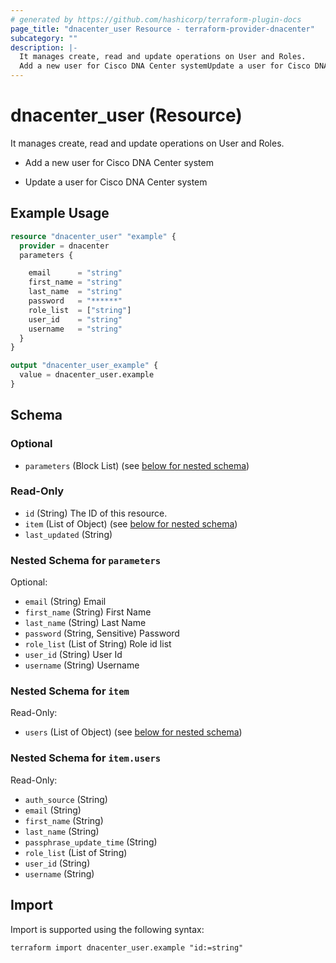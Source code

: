 ```yaml
---
# generated by https://github.com/hashicorp/terraform-plugin-docs
page_title: "dnacenter_user Resource - terraform-provider-dnacenter"
subcategory: ""
description: |-
  It manages create, read and update operations on User and Roles.
  Add a new user for Cisco DNA Center systemUpdate a user for Cisco DNA Center system
---
```


# dnacenter_user (Resource)

It manages create, read and update operations on User and Roles.

- Add a new user for Cisco DNA Center system

- Update a user for Cisco DNA Center system

## Example Usage

```terraform
resource "dnacenter_user" "example" {
  provider = dnacenter
  parameters {

    email      = "string"
    first_name = "string"
    last_name  = "string"
    password   = "******"
    role_list  = ["string"]
    user_id    = "string"
    username   = "string"
  }
}

output "dnacenter_user_example" {
  value = dnacenter_user.example
}
```

<!-- schema generated by tfplugindocs -->
## Schema

### Optional

- `parameters` (Block List) (see [below for nested schema](#nestedblock--parameters))

### Read-Only

- `id` (String) The ID of this resource.
- `item` (List of Object) (see [below for nested schema](#nestedatt--item))
- `last_updated` (String)

<a id="nestedblock--parameters"></a>
### Nested Schema for `parameters`

Optional:

- `email` (String) Email
- `first_name` (String) First Name
- `last_name` (String) Last Name
- `password` (String, Sensitive) Password
- `role_list` (List of String) Role id list
- `user_id` (String) User Id
- `username` (String) Username


<a id="nestedatt--item"></a>
### Nested Schema for `item`

Read-Only:

- `users` (List of Object) (see [below for nested schema](#nestedobjatt--item--users))

<a id="nestedobjatt--item--users"></a>
### Nested Schema for `item.users`

Read-Only:

- `auth_source` (String)
- `email` (String)
- `first_name` (String)
- `last_name` (String)
- `passphrase_update_time` (String)
- `role_list` (List of String)
- `user_id` (String)
- `username` (String)

## Import

Import is supported using the following syntax:

```shell
terraform import dnacenter_user.example "id:=string"
```
